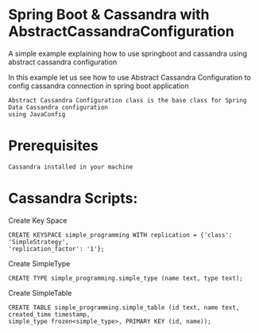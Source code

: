 # Spring Boot & Cassandra with AbstractCassandraConfiguration
A simple example explaining how to use springboot and cassandra using abstract cassandra configuration

In this example let us see how to use Abstract Cassandra Configuration to config cassandra connection in spring boot application

    Abstract Cassandra Configuration class is the base class for Spring Data Cassandra configuration 
    using JavaConfig
    
# Prerequisites

    Cassandra installed in your machine

# Cassandra Scripts:

Create Key Space

    CREATE KEYSPACE simple_programming WITH replication = {'class': 'SimpleStrategy', 
    'replication_factor': '1'};

Create SimpleType

    CREATE TYPE simple_programming.simple_type (name text, type text);

Create SimpleTable

    CREATE TABLE simple_programming.simple_table (id text, name text, created_time timestamp, 
    simple_type frozen<simple_type>, PRIMARY KEY (id, name));
        
